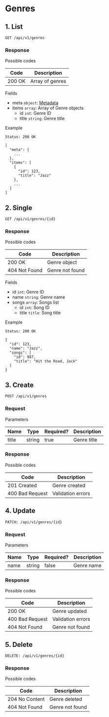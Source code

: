 # Genres

## 1. List

```
GET /api/v1/genres
```

### Response

Possible codes

 Code   | Description
--------|-------------
 200 OK | Array of genres

Fields
* meta `object`: [Metadata](./main.md#meta)
* items `array`: Array of Genre objects
  * id `int`: Genre ID
  * title `string`: Genre title

Example

```
Status: 200 OK
```
```
[
  "meta": {
    ...
  },
  "items": [
    {
      "id": 123,
      "title": "Jazz"
    },
    ...
  ]
]
```

## 2. Single

```
GET /api/v1/genres/{id}
```

### Response

Possible codes

 Code             | Description
------------------|-------------
 200 OK           | Genre object
 404 Not Found    | Genre not found

Fields

* id `int`: Genre ID
* name `string`: Genre name
* songs `array`: Songs list
  * id `int`: Song ID
  * title `title`: Song title

Example

```
Status: 200 OK
```
```
{
  "id": 123,
  "name": "Jazz",
  "songs": [
    "id": 987,
    "title": "Hit the Road, Jack"
  ]
}
```

## 3. Create

```
POST /api/v1/genres
```

### Request

Parameters

 Name  | Type   | Required? | Description
-------|--------|-----------|-------------
 title | string | true      | Genre title

### Response

Possible codes

 Code             | Description
------------------|-------------
 201 Created      | Genre created
 400 Bad Request  | Validation errors


## 4. Update

```
PATCH: /api/v1/genres/{id}
```

### Request

Parameters

 Name | Type   | Required? | Description
------|--------|-----------|-------------
 name | string | false     | Genre name

### Response

Possible codes

 Code             | Description
------------------|-------------
 200 OK           | Genre updated
 400 Bad Request  | Validation errors
 404 Not Found    | Genre not found

## 5. Delete

```
DELETE: /api/v1/genres/{id}
```

### Response

Possible codes

 Code             | Description
------------------|-------------
 204 No Content   | Genre deleted
 404 Not Found    | Genre not found
